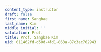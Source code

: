 ```yaml
---
content_type: instructor
draft: false
first_name: Sangbae
last_name: Kim
middle_initial: ''
salutation: Prof.
title: Prof. Sangbae Kim
uid: 011462fd-d50d-4fd1-863a-87c3ac762943
---
```

